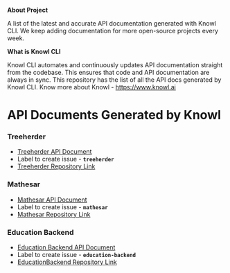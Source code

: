 **About Project**

A list of the latest and accurate API documentation generated with Knowl CLI. We keep adding documentation for more open-source projects every week.

**What is Knowl CLI** 

Knowl CLI automates and continuously updates API documentation straight from the codebase. This ensures that code and API documentation are always in sync. This repository has the list of all the API docs generated by Knowl CLI. Know more about Knowl - https://www.knowl.ai

# API Documents Generated by Knowl
### Treeherder
- [Treeherder API Document](https://app.knowl.io/project/ff5f5677-9660-4790-b376-6636f5146336/get%2Fapi%2Fjobs%2F)
- Label to create issue - **`treeherder`**
- [Treeherder Repository Link](https://github.com/mozilla/treeherder)
### Mathesar
- [Mathesar API Document](https://app.knowl.io/project/4c212ccd-4228-46b0-bf54-2e12cfd424c5/get%2F)
- Label to create issue - **`mathesar`**
- [Mathesar Repository Link](https://github.com/mathesar-foundation/mathesar)
### Education Backend
- [Education Backend API Document](https://app.knowl.io/project/e10986d0-c42d-42c0-bac3-18bb1fe83a98)
- Label to create issue - **`education-backend`**
- [EducationBackend Repository Link](https://github.com/tough-dev-school/education-backend)
